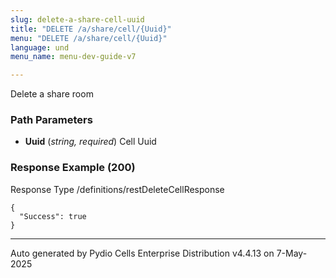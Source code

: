 ```yaml
---
slug: delete-a-share-cell-uuid
title: "DELETE /a/share/cell/{Uuid}"
menu: "DELETE /a/share/cell/{Uuid}"
language: und
menu_name: menu-dev-guide-v7

---
```








 
Delete a share room  


### Path Parameters

 - **Uuid** (_string, required_) Cell Uuid




### Response Example (200)
Response Type /definitions/restDeleteCellResponse

```
{
  "Success": true
}
```




---
Auto generated by Pydio Cells Enterprise Distribution v4.4.13 on 7-May-2025
